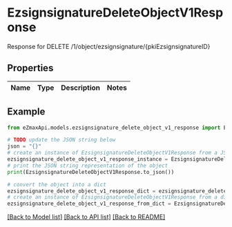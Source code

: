 # EzsignsignatureDeleteObjectV1Response

Response for DELETE /1/object/ezsignsignature/{pkiEzsignsignatureID}

## Properties

Name | Type | Description | Notes
------------ | ------------- | ------------- | -------------

## Example

```python
from eZmaxApi.models.ezsignsignature_delete_object_v1_response import EzsignsignatureDeleteObjectV1Response

# TODO update the JSON string below
json = "{}"
# create an instance of EzsignsignatureDeleteObjectV1Response from a JSON string
ezsignsignature_delete_object_v1_response_instance = EzsignsignatureDeleteObjectV1Response.from_json(json)
# print the JSON string representation of the object
print(EzsignsignatureDeleteObjectV1Response.to_json())

# convert the object into a dict
ezsignsignature_delete_object_v1_response_dict = ezsignsignature_delete_object_v1_response_instance.to_dict()
# create an instance of EzsignsignatureDeleteObjectV1Response from a dict
ezsignsignature_delete_object_v1_response_from_dict = EzsignsignatureDeleteObjectV1Response.from_dict(ezsignsignature_delete_object_v1_response_dict)
```
[[Back to Model list]](../README.md#documentation-for-models) [[Back to API list]](../README.md#documentation-for-api-endpoints) [[Back to README]](../README.md)


